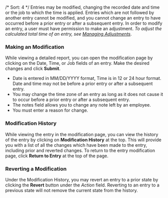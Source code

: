 /*
Sort: 4
*/
Entries may be modified, changing the recorded date and time or the job to which the time is applied.
Entries which are not followed by another entry cannot be modified, and you cannot change an entry to have occurred before a prior entry or after a subsequent entry.  In order to modify an entry, a user must have permission to make an adjustment.    *To adjust the calculated total time of an entry, see [Managing Adjustments](%base_url%/topics/managing-adjustments)*.

### Making an Modification
While viewing a detailed report, you can open the modification page by clicking on the Date, Time, or Job fields of an entry. Make the desired changes and click **Submit**.

   - Date is entered in MM/DD/YYYY format, Time is in 12 or 24 hour format. Date and time may not be before a prior entry or after a subsequent entry.
   - You may change the time zone of an entry as long as it does not cause it to occur before a prior entry or after a subsequent entry.
   - The notes field allows you to change any note left by an employee.
   - You must enter a reason for change.

### Modification History
While viewing the entry in the modification page, you can view the history of the entry by clicking on **Modification History** at the top.  This will provide you with a list of all the changes which have been made to the entry, including prior and reverted changes.  To return to the entry modification page, click **Return to Entry** at the top of the page.

### Reverting a Modification
Under the Modification History, you may revert an entry to a prior state by clicking the **Revert** button under the *Action* field.  Reverting to an entry to a previous state will not remove the current state from the history.

